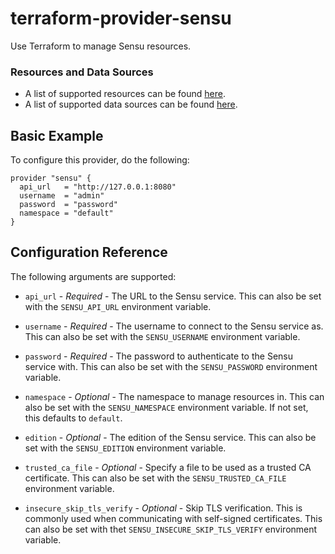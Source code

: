 # terraform-provider-sensu

Use Terraform to manage Sensu resources.

### Resources and Data Sources

* A list of supported resources can be found [here](resources).
* A list of supported data sources can be found [here](data-sources).

## Basic Example

To configure this provider, do the following:

```hcl
provider "sensu" {
  api_url   = "http://127.0.0.1:8080"
  username  = "admin"
  password  = "password"
  namespace = "default"
}
```

## Configuration Reference

The following arguments are supported:

* `api_url` - *Required* - The URL to the Sensu service. This can also be set
  with the `SENSU_API_URL` environment variable.

* `username` - *Required* - The username to connect to the Sensu service as.
  This can also be set with the `SENSU_USERNAME` environment variable.

* `password` - *Required* - The password to authenticate to the Sensu service
  with. This can also be set with the `SENSU_PASSWORD` environment variable.

* `namespace` - *Optional* - The namespace to manage resources in. This can
  also be set with the `SENSU_NAMESPACE` environment variable. If not set,
  this defaults to `default`.

* `edition` - *Optional* - The edition of the Sensu service. This can also
  be set with the `SENSU_EDITION` environment variable.
  
* `trusted_ca_file` - *Optional* - Specify a file to be used as a trusted CA
  certificate. This can also be set with the `SENSU_TRUSTED_CA_FILE` environment
  variable.
  
* `insecure_skip_tls_verify` - *Optional* - Skip TLS verification. This is
  commonly used when communicating with self-signed certificates. This can also
  be set with thet `SENSU_INSECURE_SKIP_TLS_VERIFY` environment variable.
